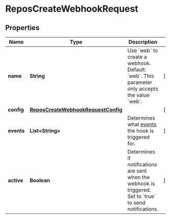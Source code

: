 

# ReposCreateWebhookRequest


## Properties

| Name | Type | Description | Notes |
|------------ | ------------- | ------------- | -------------|
|**name** | **String** | Use &#x60;web&#x60; to create a webhook. Default: &#x60;web&#x60;. This parameter only accepts the value &#x60;web&#x60;. |  [optional] |
|**config** | [**ReposCreateWebhookRequestConfig**](ReposCreateWebhookRequestConfig.md) |  |  [optional] |
|**events** | **List&lt;String&gt;** | Determines what [events](https://docs.github.com/webhooks/event-payloads) the hook is triggered for. |  [optional] |
|**active** | **Boolean** | Determines if notifications are sent when the webhook is triggered. Set to &#x60;true&#x60; to send notifications. |  [optional] |



